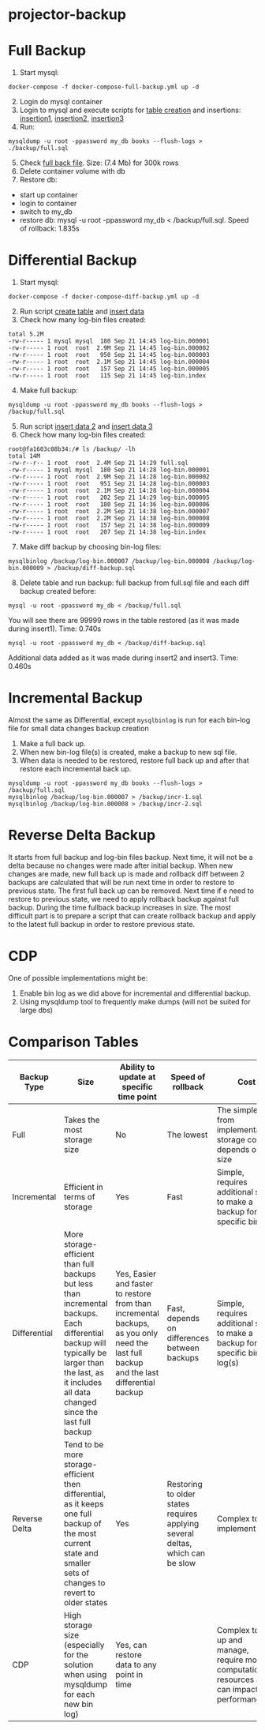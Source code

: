 # projector-backup

# Full Backup

1. Start mysql:

```shell
docker-compose -f docker-compose-full-backup.yml up -d
```

2. Login do mysql container
3. Login to mysql and execute scripts for [table creation](./data/create.sql) and insertions:
   [insertion1](./data/insert1.sql), [insertion2](./data/insert2.sql), [insertion3](./data/insert3.sql)
4. Run:

```shell
mysqldump -u root -ppassword my_db books --flush-logs > ./backup/full.sql
```

5. Check [full back file](./backups/full/full.sql). Size: (7.4 Mb) for 300k rows
6. Delete container volume with db
7. Restore db:

- start up container
- login to container
- switch to my_db
- restore db: mysql -u root -ppassword my_db < /backup/full.sql. Speed of rollback: 1.835s

# Differential Backup

1. Start mysql:

```shell
docker-compose -f docker-compose-diff-backup.yml up -d
```

2. Run script [create table](./data/create.sql) and [insert data](./data/insert1.sql)
3. Check how many log-bin files created:

```shell
total 5.2M
-rw-r----- 1 mysql mysql  180 Sep 21 14:45 log-bin.000001
-rw-r----- 1 root  root  2.9M Sep 21 14:45 log-bin.000002
-rw-r----- 1 root  root   950 Sep 21 14:45 log-bin.000003
-rw-r----- 1 root  root  2.1M Sep 21 14:45 log-bin.000004
-rw-r----- 1 root  root   157 Sep 21 14:45 log-bin.000005
-rw-r----- 1 root  root   115 Sep 21 14:45 log-bin.index
```

4. Make full backup:

```shell
mysqldump -u root -ppassword my_db books --flush-logs > /backup/full.sql
```

5. Run script [insert data 2](./data/insert2.sql) and [insert data 3](./data/insert3.sql)
6. Check how many log-bin files created:

```shell
root@fa1603c08b34:/# ls /backup/ -lh
total 14M
-rw-r--r-- 1 root  root  2.4M Sep 21 14:29 full.sql
-rw-r----- 1 mysql mysql  180 Sep 21 14:28 log-bin.000001
-rw-r----- 1 root  root  2.9M Sep 21 14:28 log-bin.000002
-rw-r----- 1 root  root   951 Sep 21 14:28 log-bin.000003
-rw-r----- 1 root  root  2.1M Sep 21 14:28 log-bin.000004
-rw-r----- 1 root  root   202 Sep 21 14:29 log-bin.000005
-rw-r----- 1 root  root   180 Sep 21 14:36 log-bin.000006
-rw-r----- 1 root  root  2.2M Sep 21 14:38 log-bin.000007
-rw-r----- 1 root  root  2.2M Sep 21 14:38 log-bin.000008
-rw-r----- 1 root  root   157 Sep 21 14:38 log-bin.000009
-rw-r----- 1 root  root   207 Sep 21 14:38 log-bin.index
```

7. Make diff backup by choosing bin-log files:

```shell
mysqlbinlog /backup/log-bin.000007 /backup/log-bin.000008 /backup/log-bin.000009 > /backup/diff-backup.sql
```

8. Delete table and run backup: full backup from full.sql file and each diff backup created before:

```shell
mysql -u root -ppassword my_db < /backup/full.sql
```

You will see there are 99999 rows in the table restored (as it was made during insert1). Time: 0.740s

```shell
mysql -u root -ppassword my_db < /backup/diff-backup.sql
```

Additional data added as it was made during insert2 and insert3. Time: 0.460s

# Incremental Backup

Almost the same as Differential, except `mysqlbinlog` is run for each bin-log file for small data changes backup
creation

1. Make a full back up.
2. When new bin-log file(s) is created, make a backup to new sql file.
3. When data is needed to be restored, restore full back up and after that restore each incremental back up.

```shell
mysqldump -u root -ppassword my_db books --flush-logs > /backup/full.sql
mysqlbinlog /backup/log-bin.000007 > /backup/incr-1.sql
mysqlbinlog /backup/log-bin.000008 > /backup/incr-2.sql
```

# Reverse Delta Backup

It starts from full backup and log-bin files backup. Next time, it will not be a delta because no changes were made after
initial backup. When new changes are made, new full back up is made and rollback diff between 2 backups are calculated that will be 
run next time in order to restore to previous state. The first full back up can be removed. Next time if e need to restore to
previous state, we need to apply rollback backup against full backup. During the time fullback backup increases in size.
The most difficult part is to prepare a script that can create rollback backup and apply to the latest full backup in order
to restore previous state.


# CDP

One of possible implementations might be:
1. Enable bin log as we did above for incremental and differential backup.
2. Using mysqldump tool to frequently make dumps (will not be suited for large dbs)

# Comparison Tables

| Backup Type   | Size                                                                                                                                                                                                    | Ability to update at specific time point                                                                                                | Speed of rollback                                                             | Cost                                                                                          |
|---------------|---------------------------------------------------------------------------------------------------------------------------------------------------------------------------------------------------------|-----------------------------------------------------------------------------------------------------------------------------------------|-------------------------------------------------------------------------------|-----------------------------------------------------------------------------------------------|
| Full          | Takes the most storage size                                                                                                                                                                             | No                                                                                                                                      | The lowest                                                                    | The simplest from implementation, storage cost depends on db size                             |
| Incremental   | Efficient in terms of storage                                                                                                                                                                           | Yes                                                                                                                                     | Fast                                                                          | Simple, requires additional steps to make a backup for specific bin log                       |
| Differential  | More storage-efficient than full backups but less than incremental backups. Each differential backup will typically be larger than the last, as it includes all data changed since the last full backup | Yes, Easier and faster to restore from than incremental backups, as you only need the last full backup and the last differential backup | Fast, depends on differences between backups                                  | Simple, requires additional steps to make a backup for specific bin log(s)                    |
| Reverse Delta | Tend to be more storage-efficient then differential, as it keeps one full backup of the most current state and smaller sets of changes to revert to older states                                        | Yes                                                                                                                                     | Restoring to older states requires applying several deltas, which can be slow | Complex to implement                                                                          |
| CDP           | High storage size (especially for the solution when using mysqldump for each new bin log)                                                                                                               | Yes, can restore data to any point in time                                                                                              |                                                                               | Complex to set up and manage, require more computational resources and can impact performance |

